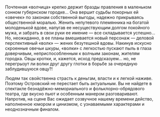 Почтенная «волчица» крепко держит бразды правления в маленьком сонном губернском городке... Она вершит судьбы покорных ей «овечек» по законам собственной выгоды, надежно прикрываясь общественной моралью. Женить непутевого племянника на богатой молоденькой вдове, напугав ее несуществующим долгом покойного мужа, и забрать в свои руки ее имение — все складывается успешно... Но, неожиданно, в ее планы вмешивается новый персонаж — деловой перспективный «волк» — жених безутешной вдовы. Накинув искусно скроенные овечьи шкуры, «волки» с легкостью пускают пыль в глаза доверчивым, неприспособленным к волчьим законам, жителям городка. Овцы кротки, и, кажется, исход предсказуем... но, не перегрызут ли волки друг другу глотки в борьбе за очередную заблудившуюся овцу?!


Людям так свойственна страсть к деньгам, власти и к легкой наживе. Поэтому Островский не перестает быть актуальным. Вы не найдете в спектакле безнадёжно-мемориального и фольклорно-обрядового театра, где вкусно пьют и особенным манером разговаривают. Напротив, на сцене Вас ожидает созвучное нашему времени действо, наполненное юмором и цинизмом, с узнаваемыми характерами и неоднозначным финалом.